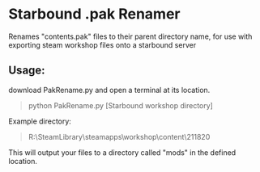 ﻿# Starbound .pak Renamer

Renames "contents.pak" files to their parent directory name, for use with exporting steam workshop files onto a starbound server

## Usage:

download PakRename.py and open a terminal at its location.

>python PakRename.py [Starbound workshop directory]

Example directory:

>R:\SteamLibrary\steamapps\workshop\content\211820

This will output your files to a directory called "mods" in the defined location.
